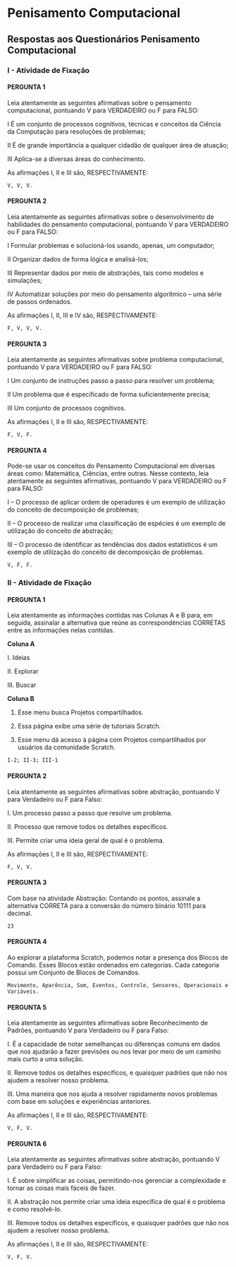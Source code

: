 # Penisamento Computacional

## Respostas aos Questionários Penisamento Computacional

### I - Atividade de Fixação

#### PERGUNTA 1

Leia atentamente as seguintes afirmativas sobre o pensamento computacional, pontuando V para VERDADEIRO ou F para FALSO:  

I É um conjunto de processos cognitivos, técnicas e conceitos da Ciência da Computação para resoluções de problemas;  

II É de grande importância a qualquer cidadão de qualquer área de atuação;  

III Aplica-se a diversas áreas do conhecimento.  

As afirmações I, II e III são, RESPECTIVAMENTE:  

```Text
V, V, V.
```

#### PERGUNTA 2

Leia atentamente as seguintes afirmativas sobre o desenvolvimento de habilidades do pensamento computacional, pontuando V para VERDADEIRO ou F para FALSO:  

I Formular problemas e solucioná-los usando, apenas, um computador;  

II Organizar dados de forma lógica e analisá-los;  

III Representar dados por meio de abstrações, tais como modelos e simulações;  

IV Automatizar soluções por meio do pensamento algorítmico – uma série de passos ordenados.  

As afirmações I, II, III e IV são, RESPECTIVAMENTE:  

```Text
F, V, V, V.
```

#### PERGUNTA 3

Leia atentamente as seguintes afirmativas sobre problema computacional, pontuando V para VERDADEIRO ou F para FALSO:  

I Um conjunto de instruções passo a passo para resolver um problema;  

II Um problema que é especificado de forma suficientemente precisa;  

III Um conjunto de processos cognitivos.  

As afirmações I, II e III são, RESPECTIVAMENTE:  

```Text
F, V, F.
```

#### PERGUNTA 4

Pode-se usar os conceitos do Pensamento Computacional em diversas áreas como: Matemática, Ciências, entre outras. Nesse contexto, leia atentamente as seguintes afirmativas, pontuando V para VERDADEIRO ou F para FALSO:  

I – O processo de aplicar ordem de operadores é um exemplo de utilização do conceito de decomposição de problemas;  

II – O processo de realizar uma classificação de espécies é um exemplo de utilização do conceito de abstração;  

III – O processo de identificar as tendências dos dados estatísticos é um exemplo de utilização do conceito de decomposição de problemas.  

```Text
V, F, F.
```

### II - Atividade de Fixação

#### PERGUNTA 1

Leia atentamente as informações contidas nas Colunas A e B para, em seguida, assinalar a alternativa que reúne as correspondências CORRETAS entre as informações nelas contidas.  

**Coluna A**  

I. Ideias  

II. Explorar  

III. Buscar  

**Coluna B**  

1. Esse menu busca Projetos compartilhados.  

2. Essa página exibe uma série de tutoriais Scratch.  

3. Esse menu dá acesso à página com Projetos compartilhados por usuários da comunidade Scratch.  

```Text
I-2; II-3; III-1
```

#### PERGUNTA 2

Leia atentamente as seguintes afirmativas sobre abstração, pontuando V para Verdadeiro ou F para Falso:  

I. Um processo passo a passo que resolve um problema.  

II. Processo que remove todos os detalhes específicos.  

III. Permite criar uma ideia geral de qual é o problema.  

As afirmações I, II e III são, RESPECTIVAMENTE:  

```Text
F, V, V.
```

#### PERGUNTA 3

Com base na atividade Abstração: Contando os pontos, assinale a alternativa CORRETA para a conversão do número binário 10111 para decimal.  

```Text
23
```

#### PERGUNTA 4

Ao explorar a plataforma Scratch, podemos notar a presença dos Blocos de Comando. Esses Blocos estão ordenados em categorias. Cada categoria possui um Conjunto de Blocos de Comandos.  

```Text
Movimento, Aparência, Som, Eventos, Controle, Sensores, Operacionais e Variáveis.
```

#### PERGUNTA 5

Leia atentamente as seguintes afirmativas sobre Reconhecimento de Padrões, pontuando V para Verdadeiro ou F para Falso:  

I. É a capacidade de notar semelhanças ou diferenças comuns em dados que nos ajudarão a fazer previsões ou nos levar por meio de um caminho mais curto a uma solução.  

II. Remove todos os detalhes específicos, e quaisquer padrões que não nos ajudem a resolver nosso problema.  

III. Uma maneira que nos ajuda a resolver rapidamente novos problemas com base em soluções e experiências anteriores.  

As afirmações I, II e III são, RESPECTIVAMENTE:  

```Text
V, F, V.
```

#### PERGUNTA 6

Leia atentamente as seguintes afirmativas sobre abstração, pontuando V para Verdadeiro ou F para Falso:  

I. É sobre simplificar as coisas, permitindo-nos gerenciar a complexidade e tornar as coisas mais fáceis de fazer.  

II. A abstração nos permite criar uma ideia específica de qual é o problema e como resolvê-lo.  

III. Remove todos os detalhes específicos, e quaisquer padrões que não nos ajudem a resolver nosso problema.  

As afirmações I, II e III são, RESPECTIVAMENTE:  

```Text
V, F, V.
```
